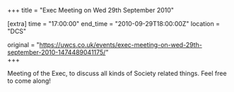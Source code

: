 +++
title = "Exec Meeting on Wed 29th September 2010"

[extra]
time = "17:00:00"
end_time = "2010-09-29T18:00:00Z"
location = "DCS"

original = "https://uwcs.co.uk/events/exec-meeting-on-wed-29th-september-2010-1474489041175/"    
+++

Meeting of the Exec, to discuss all kinds of Society related things. Feel free to come along\!

